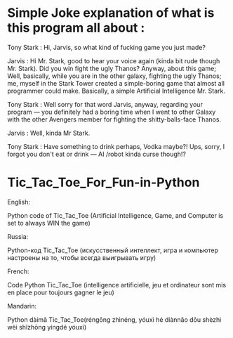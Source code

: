 Simple Joke explanation of what is this program all about :
==================================
Tony Stark : Hi, Jarvis, so what kind of fucking game you just made?

Jarvis : Hi Mr. Stark, good to hear your voice again (kinda bit rude though Mr. Stark). Did you win fight the ugly Thanos? Anyway, about this game; Well, basically, while you are in the other galaxy, fighting the ugly Thanos; me, myself in the Stark Tower created a simple-boring game that almost all programmer could make. Basically, a simple Artificial Intelligence Mr. Stark.

Tony Stark : Well sorry for that word Jarvis, anyway, regarding your program — you definitely had a boring time when I went to other Galaxy with the other Avengers member for fighting the shitty-balls-face Thanos.

Jarvis : Well, kinda Mr Stark.

Tony Stark : Have something to drink perhaps, Vodka maybe?! Ups, sorry, I forgot you don't eat or drink — AI /robot kinda curse though!? 

Tic_Tac_Toe_For_Fun-in-Python
=============
English:

Python code of Tic_Tac_Toe (Artificial Intelligence, Game, and Computer is set to always WIN the game)

Russia:

Python-код Tic_Tac_Toe (искусственный интеллект, игра и компьютер настроены на то, чтобы всегда выигрывать игру)

French:

Code Python Tic_Tac_Toe (intelligence artificielle, jeu et ordinateur sont mis en place pour toujours gagner le jeu)

Mandarin:

Python dàimǎ Tic_Tac_Toe(réngōng zhìnéng, yóuxì hé diànnǎo dōu shèzhì wèi shǐzhōng yíngdé yóuxì)
